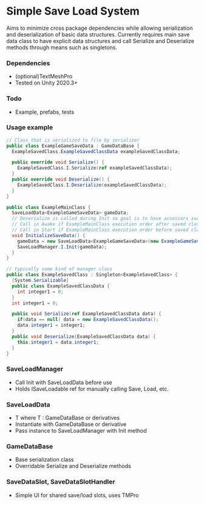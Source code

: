# Simple Save Load System

Aims to minimize cross package dependencies while allowing serialization and deserialization of basic data structures. Currently requires main save data class to have explicit data structures and call Serialize and Deserialize methods through means such as singletons.

### Dependencies
- (optional)TextMeshPro
- Tested on Unity 2020.3+

### Todo
- Example, prefabs, tests

### Usage example
```c#
// Class that is serialized to file by serializer
public class ExampleGameSaveData : GameDataBase {
  ExampleSavedClass.ExampleSavedClassData exampleSavedClassData;

  public override void Serialize() {
    ExampleSavedClass.I.Serialize(ref exampleSavedClassData);
  }
  public override void Deserialize() {
    ExampleSavedClass.I.Deserialize(exampleSavedClassData);
  }
}

public class ExampleMainClass {
  SaveLoadData<ExampleGameSaveData> gameData;
  // Deserialize is called during Init so goal is to have accessors such as singletons already initialized before calling Init
  // Call in Awake if ExampleMainClass execution order after saved classes
  // Call in Start if ExampleMainClass execution order before saved classes
  void InitializeSaveData() {
    gameData = new SaveLoadData<ExampleGameSaveData>(new ExampleGameSaveData());
    SaveLoadManager.I.Init(gameData);
  }
}

// typically some kind of manager class
public class ExampleSavedClass : Singleton<ExampleSavedClass> {
  [System.Serializable]
  public class ExampleSavedClassData {
    int integer1 = 0;
  }
  int integer1 = 0;

  public void Serialize(ref ExampleSavedClassData data) {
    if(data == null) data = new ExampleSavedClassData();
    data.integer1 = integer1;
  }
  public void Deserialize(ExampleSavedClassData data) {
    this.integer1 = data.integer1;
  }
}
```

### SaveLoadManager
- Call Init with SaveLoadData<T> before use
- Holds ISaveLoadable ref for manually calling Save, Load, etc.

### SaveLoadData<T>
- T where T : GameDataBase or derivatives
- Instantiate with GameDataBase or derivative
- Pass instance to SaveLoadManager with Init method

### GameDataBase
- Base serialization class
- Overridable Serialize and Deserialize methods

### SaveDataSlot, SaveDataSlotHandler
- Simple UI for shared save/load slots, uses TMPro